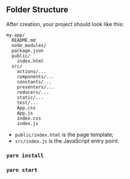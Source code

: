 ## Folder Structure

After creation, your project should look like this:

```
my-app/
  README.md
  node_modules/
  package.json
  public/
    index.html
  src/
    actions/...
    components/...
    constants/...
    presenters/...
    reducers/...
    static/...
    test/...
    App.css
    App.js
    index.css
    index.js
```


* `public/index.html` is the page template;
* `src/index.js` is the JavaScript entry point.


### `yarn install`
### `yarn start`